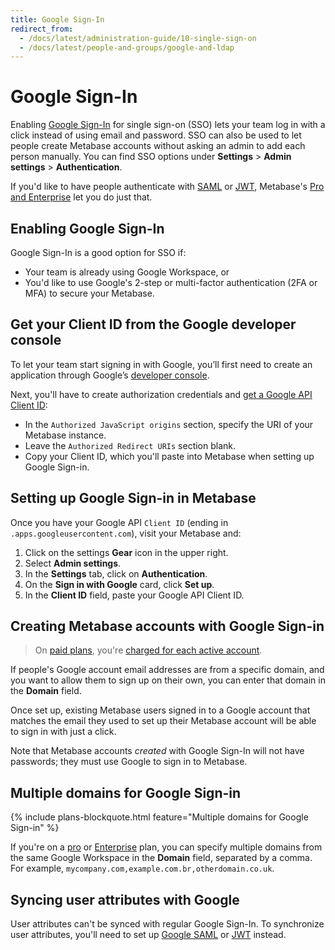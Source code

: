 ```yaml
---
title: Google Sign-In
redirect_from:
  - /docs/latest/administration-guide/10-single-sign-on
  - /docs/latest/people-and-groups/google-and-ldap
---
```


# Google Sign-In

Enabling [Google Sign-In](https://developers.google.com/identity/sign-in/web/sign-in) for single sign-on (SSO) lets your team log in with a click instead of using email and password. SSO can also be used to let people create Metabase accounts without asking an admin to add each person manually. You can find SSO options under **Settings** > **Admin settings** > **Authentication**.

If you'd like to have people authenticate with [SAML][saml-docs] or [JWT][jwt-docs], Metabase's [Pro and Enterprise](https://www.metabase.com/pricing/) let you do just that.

## Enabling Google Sign-In

Google Sign-In is a good option for SSO if:

- Your team is already using Google Workspace, or
- You'd like to use Google's 2-step or multi-factor authentication (2FA or MFA) to secure your Metabase.

## Get your Client ID from the Google developer console

To let your team start signing in with Google, you’ll first need to create an application through Google’s [developer console](https://console.developers.google.com/projectselector2/apis/library).

Next, you'll have to create authorization credentials and [get a Google API Client ID](https://developers.google.com/identity/gsi/web/guides/get-google-api-clientid):

- In the `Authorized JavaScript origins` section, specify the URI of your Metabase instance.
- Leave the `Authorized Redirect URIs` section blank.
- Copy your Client ID, which you'll paste into Metabase when setting up Google Sign-in.

## Setting up Google Sign-in in Metabase

Once you have your Google API `Client ID` (ending in `.apps.googleusercontent.com`), visit your Metabase and:

1. Click on the settings **Gear** icon in the upper right.
2. Select **Admin settings**.
3. In the **Settings** tab, click on **Authentication**.
4. On the **Sign in with Google** card, click **Set up**.
5. In the **Client ID** field, paste your Google API Client ID.

## Creating Metabase accounts with Google Sign-in

> On [paid plans](https://www.metabase.com/pricing/), you're [charged for each active account](../cloud/how-billing-works.md#what-counts-as-a-user-account).

If people's Google account email addresses are from a specific domain, and you want to allow them to sign up on their own, you can enter that domain in the **Domain** field.

Once set up, existing Metabase users signed in to a Google account that matches the email they used to set up their Metabase account will be able to sign in with just a click.

Note that Metabase accounts _created_ with Google Sign-In will not have passwords; they must use Google to sign in to Metabase.

## Multiple domains for Google Sign-in

{% include plans-blockquote.html feature="Multiple domains for Google Sign-in" %}

If you're on a [pro](https://www.metabase.com/product/pro) or [Enterprise](https://www.metabase.com/product/enterprise) plan, you can specify multiple domains from the same Google Workspace in the **Domain** field, separated by a comma. For example, `mycompany.com,example.com.br,otherdomain.co.uk`.

## Syncing user attributes with Google

User attributes can't be synced with regular Google Sign-In. To synchronize user attributes, you'll need to set up [Google SAML][google-saml-docs] or [JWT][jwt-docs] instead.

[data-sandboxing-docs]: ../permissions/row-and-column-security.md
[google-saml-docs]: ./saml-google.md
[jwt-docs]: ./authenticating-with-jwt.md
[saml-docs]: ./authenticating-with-saml.md
[user-attributes-docs]: ../permissions/row-and-column-security.md#choosing-user-attributes-for-row-and-column-security
[user-attributes-def]: https://www.metabase.com/glossary/attribute#user-attributes-in-metabase
